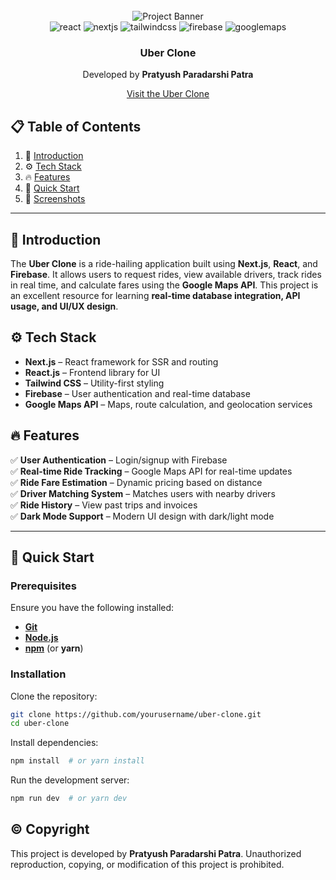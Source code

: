 <div align="center">
  <br />
    <img src="https://techcrunch.com/wp-content/uploads/2017/03/hero-london.png" alt="Project Banner">
  <br />

  <div>
    <img src="https://img.shields.io/badge/-React_JS-black?style=for-the-badge&logoColor=white&logo=react&color=61DAFB" alt="react" />
    <img src="https://img.shields.io/badge/-Next_JS-black?style=for-the-badge&logoColor=white&logo=nextdotjs&color=000000" alt="nextjs" />
    <img src="https://img.shields.io/badge/-Tailwind_CSS-black?style=for-the-badge&logoColor=white&logo=tailwindcss&color=06B6D4" alt="tailwindcss" />
    <img src="https://img.shields.io/badge/-Firebase-black?style=for-the-badge&logoColor=white&logo=firebase&color=FFCA28" alt="firebase" />
    <img src="https://img.shields.io/badge/-Google_Maps_API-black?style=for-the-badge&logoColor=white&logo=googlemaps&color=4285F4" alt="googlemaps" />
  </div>

  <h3 align="center">Uber Clone</h3>
  <p align="center">Developed by <b>Pratyush Paradarshi Patra</b></p>
  <p align="center"><a href="file:///C:/Users/PRATYUSH/Downloads/Ride%20with%20Uber%20_%20Request%20Rides%2024_7%20_%20Official%20Uber%20Site.html">Visit the Uber Clone</a></p>
</div>

## 📋 Table of Contents

1. 🚀 [Introduction](#introduction)
2. ⚙️ [Tech Stack](#tech-stack)
3. 🔥 [Features](#features)
4. 🏁 [Quick Start](#quick-start)
5. 🎯 [Screenshots](#screenshots)

---

## 🚀 Introduction

The **Uber Clone** is a ride-hailing application built using **Next.js**, **React**, and **Firebase**. It allows users to request rides, view available drivers, track rides in real time, and calculate fares using the **Google Maps API**. This project is an excellent resource for learning **real-time database integration, API usage, and UI/UX design**.

## ⚙️ Tech Stack

- **Next.js** – React framework for SSR and routing  
- **React.js** – Frontend library for UI  
- **Tailwind CSS** – Utility-first styling  
- **Firebase** – User authentication and real-time database  
- **Google Maps API** – Maps, route calculation, and geolocation services  

## 🔥 Features

✅ **User Authentication** – Login/signup with Firebase  
✅ **Real-time Ride Tracking** – Google Maps API for real-time updates  
✅ **Ride Fare Estimation** – Dynamic pricing based on distance  
✅ **Driver Matching System** – Matches users with nearby drivers  
✅ **Ride History** – View past trips and invoices  
✅ **Dark Mode Support** – Modern UI design with dark/light mode  

---

## 🏁 Quick Start

### Prerequisites

Ensure you have the following installed:

- **[Git](https://git-scm.com/)**
- **[Node.js](https://nodejs.org/en)**
- **[npm](https://www.npmjs.com/)** (or **yarn**)

### Installation

Clone the repository:

```bash
git clone https://github.com/yourusername/uber-clone.git
cd uber-clone
```

Install dependencies:

```bash
npm install  # or yarn install
```

Run the development server:

```bash
npm run dev  # or yarn dev
```

## © Copyright

This project is developed by **Pratyush Paradarshi Patra**. Unauthorized reproduction, copying, or modification of this project is prohibited. 
